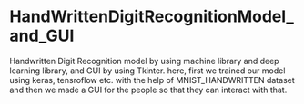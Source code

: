 # HandWrittenDigitRecognitionModel_and_GUI
Handwritten Digit Recognition model by using machine library and deep learning library,  and GUI by using Tkinter.
here, first we trained our model using keras, tensroflow etc. with the help of MNIST_HANDWRITTEN dataset and then we made a GUI for the people so that they can interact with that.
